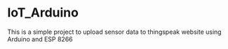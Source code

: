 # IoT_Arduino
This is a simple project to upload sensor data to thingspeak website using Arduino and ESP 8266
